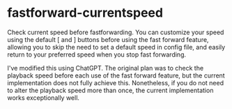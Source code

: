 # fastforward-currentspeed
Check current speed before fastforwarding.
You can customize your speed using the default [ and ] buttons before using the fast forward feature,
allowing you to skip the need to set a default speed in config file,
and easily return to your preferred speed when you stop fast forwarding.

I've modified this using ChatGPT.
The original plan was to check the playback speed before each use of the fast forward feature,
but the current implementation does not fully achieve this.
Nonetheless,
if you do not need to alter the playback speed more than once,
the current implementation works exceptionally well.